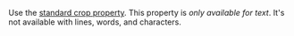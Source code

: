 Use the [standard crop property](/properties/#crop). This property is _only available for text_. It's not available with lines, words, and characters.